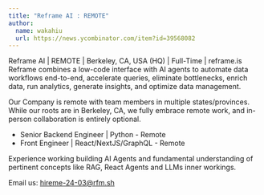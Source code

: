 ```yaml
---
title: "Reframe AI : REMOTE"
author:
  name: wakahiu
  url: https://news.ycombinator.com/item?id=39568082
---
```

Reframe AI | REMOTE | Berkeley, CA, USA (HQ) | Full-Time | reframe.is
Reframe combines a low-code interface with AI agents to automate data workflows end-to-end, accelerate queries, eliminate bottlenecks, enrich data, run analytics, generate insights, and optimize data management.

Our Company is remote with team members in multiple states&#x2F;provinces. While our roots are in Berkeley, CA, we fully embrace remote work, and in-person collaboration is entirely optional.

* Senior Backend Engineer | Python - Remote
* Front Engineer | React&#x2F;NextJS&#x2F;GraphQL - Remote

Experience working building AI Agents and fundamental understanding of pertinent concepts like RAG, React Agents and LLMs inner workings.

Email us: hireme-24-03@rfm.sh
